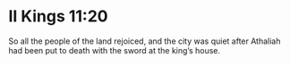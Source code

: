 # II Kings 11:20

So all the people of the land rejoiced, and the city was quiet after Athaliah had been put to death with the sword at the king’s house.
